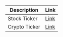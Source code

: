 | Description | Link |
|-------------|------|
| Stock Ticker | [Link](https://kovasmccann.github.io/stonks.html) |
| Crypto Ticker | [Link](https://kovasmccann.github.io/crypto.html) |
